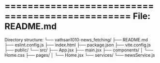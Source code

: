 ================================================
File: README.md
================================================
Directory structure:
└── vathsan1010-news_fetching/
    ├── README.md
    ├── eslint.config.js
    ├── index.html
    ├── package.json
    ├── vite.config.js
    ├── public/
    └── src/
        ├── App.jsx
        ├── main.jsx
        ├── components/
        │   └── Home.css
        ├── pages/
        │   └── Home.jsx
        └── services/
            └── newsService.js

